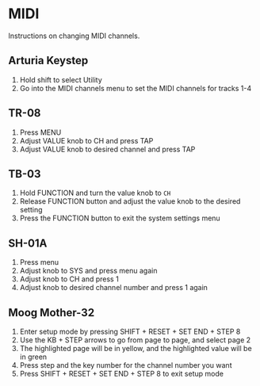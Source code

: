# MIDI

Instructions on changing MIDI channels.

## Arturia Keystep

1. Hold shift to select Utility
2. Go into the MIDI channels menu to set the MIDI channels for tracks 1-4

## TR-08

1. Press MENU
2. Adjust VALUE knob to CH and press TAP
3. Adjust VALUE knob to desired channel and press TAP

## TB-03

1. Hold FUNCTION and turn the value knob to `CH`
2. Release FUNCTION button and adjust the value knob to the desired setting
3. Press the FUNCTION button to exit the system settings menu

## SH-01A

1. Press menu
2. Adjust knob to SYS and press menu again
3. Adjust knob to CH and press 1
4. Adjust knob to desired channel number and press 1 again

## Moog Mother-32

1. Enter setup mode by pressing SHIFT + RESET + SET END + STEP 8
2. Use the KB + STEP arrows to go from page to page, and select page 2
3. The highlighted page will be in yellow, and the highlighted value will be in green
4. Press step and the key number for the channel number you want
5. Press SHIFT + RESET + SET END + STEP 8 to exit setup mode
